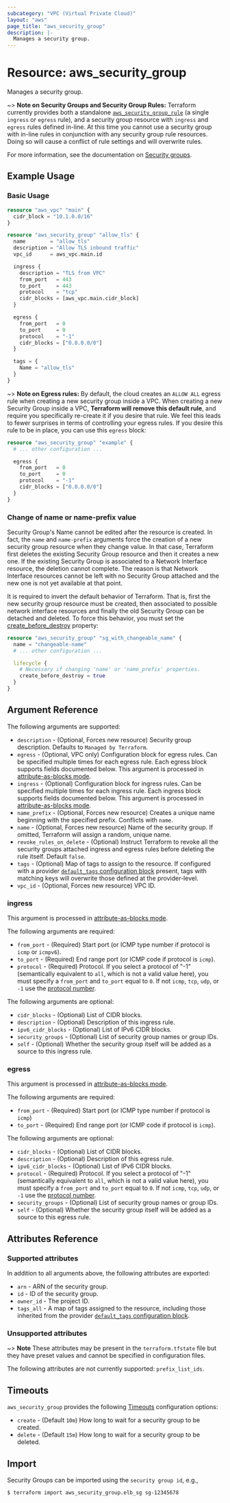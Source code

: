 ```yaml
---
subcategory: "VPC (Virtual Private Cloud)"
layout: "aws"
page_title: "aws_security_group"
description: |-
  Manages a security group.
---
```


# Resource: aws_security_group

Manages a security group.

~> **Note on Security Groups and Security Group Rules:** Terraform currently
provides both a standalone [`aws_security_group_rule`][tf-security-group-rule] (a single `ingress` or
`egress` rule), and a security group resource with `ingress` and `egress` rules
defined in-line. At this time you cannot use a security group with in-line rules
in conjunction with any security group rule resources. Doing so will cause
a conflict of rule settings and will overwrite rules.

For more information, see the documentation on [Security groups][security-groups].

## Example Usage

### Basic Usage

```terraform
resource "aws_vpc" "main" {
  cidr_block = "10.1.0.0/16"
}

resource "aws_security_group" "allow_tls" {
  name        = "allow_tls"
  description = "Allow TLS inbound traffic"
  vpc_id      = aws_vpc.main.id

  ingress {
    description = "TLS from VPC"
    from_port   = 443
    to_port     = 443
    protocol    = "tcp"
    cidr_blocks = [aws_vpc.main.cidr_block]
  }

  egress {
    from_port   = 0
    to_port     = 0
    protocol    = "-1"
    cidr_blocks = ["0.0.0.0/0"]
  }

  tags = {
    Name = "allow_tls"
  }
}
```

~> **Note on Egress rules:** By default, the cloud creates an `ALLOW ALL` egress rule when creating a new security group inside a VPC. When creating a new Security Group inside a VPC, **Terraform will remove this default rule**, and require you specifically re-create it if you desire that rule. We feel this leads to fewer surprises in terms of controlling your egress rules. If you desire this rule to be in place, you can use this `egress` block:

```terraform
resource "aws_security_group" "example" {
  # ... other configuration ...

  egress {
    from_port   = 0
    to_port     = 0
    protocol    = "-1"
    cidr_blocks = ["0.0.0.0/0"]
  }
}
```

### Change of name or name-prefix value

Security Group's Name cannot be edited after the resource is created. In fact, the `name` and `name-prefix` arguments force the creation of a new security group resource when they change value. In that case, Terraform first deletes the existing Security Group resource and then it creates a new one. If the existing Security Group is associated to a Network Interface resource, the deletion cannot complete. The reason is that Network Interface resources cannot be left with no Security Group attached and the new one is not yet available at that point.

It is required to invert the default behavior of Terraform. That is, first the new security group resource must be created, then associated to possible network interface resources and finally the old Security Group can be detached and deleted. To force this behavior, you must set the [create_before_destroy](https://www.terraform.io/language/meta-arguments/lifecycle#create_before_destroy) property:

```terraform
resource "aws_security_group" "sg_with_changeable_name" {
  name = "changeable-name"
  # ... other configuration ...

  lifecycle {
    # Necessary if changing 'name' or 'name_prefix' properties.
    create_before_destroy = true
  }
}
```

## Argument Reference

The following arguments are supported:

* `description` - (Optional, Forces new resource) Security group description. Defaults to `Managed by Terraform`.
* `egress` - (Optional, VPC only) Configuration block for egress rules. Can be specified multiple times for each egress rule. Each egress block supports fields documented below. This argument is processed in [attribute-as-blocks mode](https://www.terraform.io/docs/configuration/attr-as-blocks.html).
* `ingress` - (Optional) Configuration block for ingress rules. Can be specified multiple times for each ingress rule. Each ingress block supports fields documented below. This argument is processed in [attribute-as-blocks mode](https://www.terraform.io/docs/configuration/attr-as-blocks.html).
* `name_prefix` - (Optional, Forces new resource) Creates a unique name beginning with the specified prefix. Conflicts with `name`.
* `name` - (Optional, Forces new resource) Name of the security group. If omitted, Terraform will assign a random, unique name.
* `revoke_rules_on_delete` - (Optional) Instruct Terraform to revoke all the security groups attached ingress and egress rules before deleting the rule itself. Default `false`.
* `tags` - (Optional) Map of tags to assign to the resource. If configured with a provider [`default_tags` configuration block][default-tags] present, tags with matching keys will overwrite those defined at the provider-level.
* `vpc_id` - (Optional, Forces new resource) VPC ID.

### ingress

This argument is processed in [attribute-as-blocks mode](https://www.terraform.io/docs/configuration/attr-as-blocks.html).

The following arguments are required:

* `from_port` - (Required) Start port (or ICMP type number if protocol is `icmp` or `icmpv6`).
* `to_port` - (Required) End range port (or ICMP code if protocol is `icmp`).
* `protocol` - (Required) Protocol. If you select a protocol of "-1" (semantically equivalent to `all`, which is not a valid value here), you must specify a `from_port` and `to_port` equal to `0`. If not `icmp`, `tcp`, `udp`, or `-1` use the [protocol number](https://www.iana.org/assignments/protocol-numbers/protocol-numbers.xhtml).

The following arguments are optional:

* `cidr_blocks` - (Optional) List of CIDR blocks.
* `description` - (Optional) Description of this ingress rule.
* `ipv6_cidr_blocks` - (Optional) List of IPv6 CIDR blocks.
* `security_groups` - (Optional) List of security group names or group IDs.
* `self` - (Optional) Whether the security group itself will be added as a source to this ingress rule.

### egress

This argument is processed in [attribute-as-blocks mode](https://www.terraform.io/docs/configuration/attr-as-blocks.html).

The following arguments are required:

* `from_port` - (Required) Start port (or ICMP type number if protocol is `icmp`)
* `to_port` - (Required) End range port (or ICMP code if protocol is `icmp`).

The following arguments are optional:

* `cidr_blocks` - (Optional) List of CIDR blocks.
* `description` - (Optional) Description of this egress rule.
* `ipv6_cidr_blocks` - (Optional) List of IPv6 CIDR blocks.
* `protocol` - (Required) Protocol. If you select a protocol of "-1" (semantically equivalent to `all`, which is not a valid value here), you must specify a `from_port` and `to_port` equal to `0`. If not `icmp`, `tcp`, `udp`, or `-1` use the [protocol number](https://www.iana.org/assignments/protocol-numbers/protocol-numbers.xhtml).
* `security_groups` - (Optional) List of security group names or group IDs.
* `self` - (Optional) Whether the security group itself will be added as a source to this egress rule.

## Attributes Reference

### Supported attributes

In addition to all arguments above, the following attributes are exported:

* `arn` - ARN of the security group.
* `id` - ID of the security group.
* `owner_id` - The project ID.
* `tags_all` - A map of tags assigned to the resource, including those inherited from the provider [`default_tags` configuration block][default-tags].

### Unsupported attributes

~> **Note** These attributes may be present in the `terraform.tfstate` file but they have preset values and cannot be specified in configuration files.

The following attributes are not currently supported: `prefix_list_ids`.

## Timeouts

`aws_security_group` provides the following [Timeouts](https://www.terraform.io/docs/configuration/blocks/resources/syntax.html#operation-timeouts)
configuration options:

- `create` - (Default `10m`) How long to wait for a security group to be created.
- `delete` - (Default `15m`) How long to wait for a security group to be deleted.

## Import

Security Groups can be imported using the `security group id`, e.g.,

```
$ terraform import aws_security_group.elb_sg sg-12345678
```

[default-tags]: https://www.terraform.io/docs/providers/aws/index.html#default_tags-configuration-block
[security-groups]: https://docs.cloud.croc.ru/en/services/networks/securitygroups.html
[tf-security-group-rule]: security_group_rule.html
